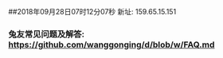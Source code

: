 ##2018年09月28日07时12分07秒 新址: 159.65.15.151
### 兔友常见问题及解答: https://github.com/wanggonging/d/blob/w/FAQ.md

